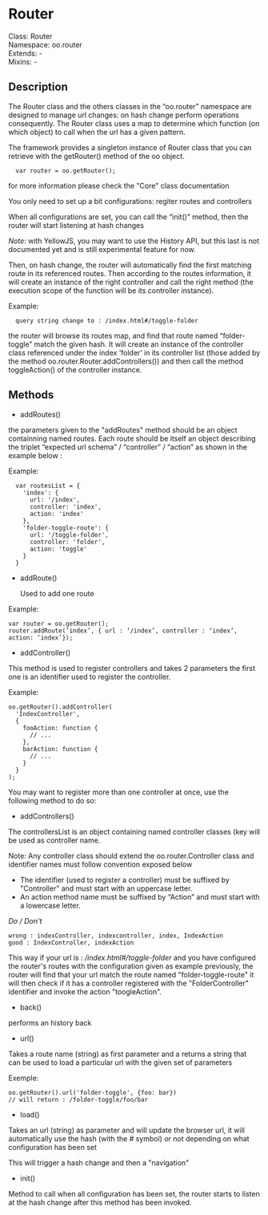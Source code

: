 Router
======

  Class: Router  
  Namespace: oo.router  
  Extends: -  
  Mixins: -  


Description
-----------

  The Router class and the others classes in the “oo.router” namespace are designed to manage url changes: on hash change perform operations consequently. 
  The Router class uses a map to determine which function (on which object) to call when the url has a given pattern.

  The framework provides a singleton instance of Router class that you can retrieve with the getRouter() method of the oo object.

      var router = oo.getRouter();

  for more information please check the "Core" class documentation

  You only need to set up a bit configurations: regiter routes and controllers

  When all configurations are set, you can call the “init()” method, then the router will start listening at hash changes

  _Note_: with YellowJS, you may want to use the History API, but this last is not documented yet and is still experimental feature for now.

  Then, on hash change, the router will automatically find the first matching route in its referenced routes. Then according to the routes information, it will create an instance of the right controller and call the right method (the execution scope of the function will be its controller instance).

  Example: 

      query string change to : /index.html#/toggle-folder

  the router will browse its routes map, and find that route named “folder-toggle” match the given hash. It will create an instance of the controller class referenced under the index ‘folder’ in its controller list (those added by the method oo.router.Router.addControllers()) and then call the method toggleAction() of the controller instance.


Methods
-------

  * addRoutes()
  
  the parameters given to the "addRoutes" method should be an object containning named routes. Each route should be itself an object describing the triplet “expected url schema” / “controller” / “action” as shown in the example below :

  Example:

      var routesList = {
        'index': {
          url: '/index',
          controller: 'index',
          action: 'index'
        },
        'folder-toggle-route': {
          url: '/toggle-folder',
          controller: 'folder',
          action: 'toggle'
        }
      }



  * addRoute()
    
    Used to add one route

  Example:
  
    var router = oo.getRouter();
    router.addRoute(‘index’, { url : ‘/index’, controller : ‘index’, action: ‘index’});



  * addController()

  This method is used to register controllers and takes 2 parameters the first one is an identifier used to register the controller.

  Example:

    oo.getRouter().addController(
      'IndexController',
      {
        fooAction: function {
          // ...
        },
        barAction: function {
          // ...
        }
      }
    );
  
  You may want to register more than one controller at once, use the following method to do so:
  


  * addControllers()
  
  The controllersList is an object containing named controller classes (key will be used as controller name.

  Note: Any controller class should extend the oo.router.Controller class and identifier names must follow convention exposed below

  * The identifier (used to register a controller) must be suffixed by "Controller" and must start with an uppercase letter. 
  * An action method name must be suffixed by “Action” and must start with a lowercase letter.

  _Do / Don't_

    wrong : indexController, indexcontroller, index, IndexAction
    good : IndexController, indexAction

  This way if your url is : _/index.html#/toggle-folder_ and you have configured the router's routes with the configuration given as example previously, the router will find that your url match the route named "folder-toggle-route" it will then check if it has a controller registered with the "FolderController" identifier and invoke the action "toogleAction".


  * back()
  
  performs an history back


  * url()

  Takes a route name (string) as first parameter and a returns a string that can be used to load a particular url with the given set of parameters

  Exemple:

    oo.getRouter().url('folder-toggle', {foo: bar})
    // will return : /folder-toggle/foo/bar


  * load()

  Takes an url (string) as parameter and will update the browser url, it will automatically use the hash (with the # symbol) or not depending on what configuration has been set

  This will trigger a hash change and then a "navigation"

  * init()

  Method to call when all configuration has been set, the router starts to listen at the hash change after this method has been invoked.
